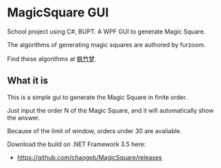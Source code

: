 # MagicSquare GUI

School project using C#, BUPT. A WPF GUI to generate Magic Square.

The algorithms of generating magic squares are authored by furzoom.

Find these algorithms at [枫竹梦][1].

## What it is

This is a simple gui to generate the Magic Square in finite order.

Just input the order N of the Magic Square, and it will automatically show the answer.

Because of the limit of window, orders under 30 are avaliable.

Download the build on .NET Framework 3.5 here:

* https://github.com/chaogeb/MagicSquare/releases

[1]: http://furzoom.com/magic-square/ " 魔方阵算法及C语言实现 | 枫竹梦 "